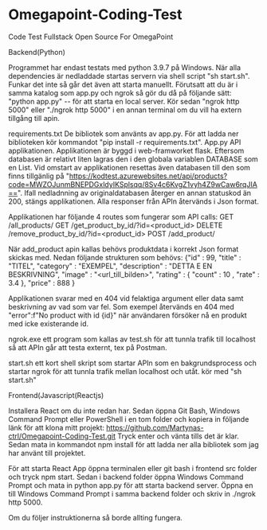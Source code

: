 # Omegapoint-Coding-Test
Code Test Fullstack Open Source For OmegaPoint

Backend(Python)

Programmet har endast testats med python 3.9.7 på Windows.
När alla dependencies är nedladdade startas servern via shell script
"sh start.sh". Funkar det inte så går det även att starta manuellt.
Förutsatt att du är i samma katalog som app.py och ngrok så gör du då på följande sätt:
"python app.py" -- för att starta en local server.
Kör sedan "ngrok http 5000" eller "./ngrok http 5000" i en annan terminal om du vill ha extern tillgång till apin.

requirements.txt
De bibliotek som använts av app.py.
För att ladda ner biblioteken kör kommandot "pip install -r requirements.txt".
App.py API applikationen. Applikationen är byggd i web-framworket flask.
Eftersom databasen är relativt liten lagras den i den globala variablen DATABASE som
en List. Vid omstart av applikationen resettas även databasen till den som finns tillgänlig
på "https://kodtest.azurewebsites.net/api/products?code=MWZOJunmBNEPDGxldyIKSplsqq/8Sv4c6KvgZ1vyh4Z9wCaw6rqJIA==".
Ifall nedladnning av originaldatabasen återger en annan statuskod än 200, stängs applikationen.
Alla responser från APIn återvänds i Json format.

Applikationen har följande 4 routes som fungerar som API calls:
GET  	/all_products/
GET  	/get_product_by_id/?id=<product_id>
DELETE  /remove_product_by_id/?id=<product_id>
POST  	/add_product/

När add_product apin kallas behövs produktdata i korrekt Json format skickas med.
Nedan följande strukturen som behövs:
        {"id" : 99,
        "title" : "TITEL",
        "category" : "EXEMPEL",
        "description" : "DETTA E EN BESKRIVNING",
        "image" : "<url_till_bilden>",
        "rating" : { "count" : 10 , "rate" : 3.4 },
        "price" : 888
	}
  
Applikationen svarar med en 404 vid felaktiga argument eller data samt beskrivning av vad som var fel.
Som exempel återvänds en 404 med "error":f"No product with id {id}" när användaren försöker nå en produkt med icke existerande id.

ngrok.exe ett program som kallas av test.sh för att tunnla trafik till
localhost så att APIn går att testa externt, tex på Postman.

start.sh ett kort shell skript som startar APIn som en bakgrundsprocess och
startar ngrok för att tunnla trafik mellan localhost och utåt.
kör med "sh start.sh"

Frontend(Javascript(Reactjs)

Installera React om du inte redan har.
Sedan öppna Git Bash, Windows Command Prompt eller PowerShell i en tom folder och kopiera in följande länk för att klona mitt projekt:
https://github.com/Martynas-ctrl/Omegapoint-Coding-Test.git
Tryck enter och vänta tills det är klar.
Sedan mata in kommandot npm install för att ladda ner alla bibliotek som jag har använt till projektet.

För att starta React App öppna terminalen eller git bash i frontend src folder och tryck npm start.
Sedan i backend folder öppna Windows Command Prompt och mata in python app.py för att starta backend server.
Öppna en till Windows Command Prompt i samma backend folder och skriv in ./ngrok http 5000.

Om du följer instruktionerna så borde allting fungera.
